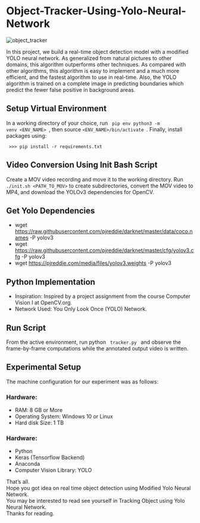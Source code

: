 # Object-Tracker-Using-Yolo-Neural-Network

![object_tracker](https://user-images.githubusercontent.com/40186859/119484154-7368bf80-bd75-11eb-98cf-c06a37b00b09.jpg)

In this project, we build a real-time object detection model with a modified YOLO neural network. As generalized from natural pictures to other domains, this algorithm outperforms other techniques. As compared with other algorithms, this algorithm is easy to implement and a much more efficient, and the fastest algorithm to use in real-time. Also, the YOLO algorithm is trained on a complete image in predicting boundaries which predict the fewer false positive in background areas.
## Setup Virtual Environment 

In a working directory of your choice, run <code> pip env python3 -m venv <ENV_NAME> </code>, then source <code><ENV_NAME>/bin/activate </code>. Finally, install packages using:

  <code> >>> pip install -r requirements.txt </code>
  
## Video Conversion Using Init Bash Script 

Create a MOV video recording and move it to the working directory. Run <code>./init.sh <PATH_TO_MOV></code> to create subdirectories, convert the MOV video to MP4, and download the YOLOv3 dependencies for OpenCV.

## Get Yolo Dependencies

* wget https://raw.githubusercontent.com/pjreddie/darknet/master/data/coco.names -P yolov3
* wget https://raw.githubusercontent.com/pjreddie/darknet/master/cfg/yolov3.cfg -P yolov3 
* wget https://pjreddie.com/media/files/yolov3.weights -P yolov3 

## Python Implementation

* Inspiration: Inspired by a project assignment from the course Computer Vision I at OpenCV.org.
* Network Used: You Only Look Once (YOLO) Network. 

## Run Script 
  
From the active environment, run python <code> tracker.py </code> and observe the frame-by-frame computations while the annotated output video is written.
  
## Experimental Setup 
 
The machine configuration for our experiment was as follows:

### Hardware:
  * RAM: 8 GB or More
  * Operating System: Windows 10 or Linux
  * Hard disk Size: 1 TB
 
### Hardware:
  * Python
  * Keras (Tensorflow Backend)
  * Anaconda
  * Computer Vision Library: YOLO
 
That’s all.<br> 
Hope you got idea on real time object detection using Modified Yolo Neural Network. <br>
You may be interested to read see yourself in Tracking Object using Yolo Neural Network. <br>
Thanks for reading.
